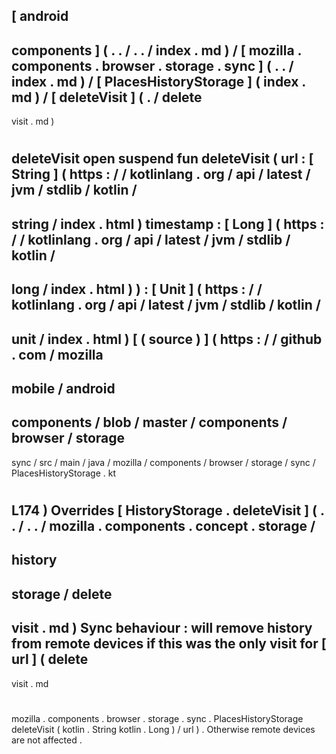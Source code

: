[
android
-
components
]
(
.
.
/
.
.
/
index
.
md
)
/
[
mozilla
.
components
.
browser
.
storage
.
sync
]
(
.
.
/
index
.
md
)
/
[
PlacesHistoryStorage
]
(
index
.
md
)
/
[
deleteVisit
]
(
.
/
delete
-
visit
.
md
)
#
deleteVisit
open
suspend
fun
deleteVisit
(
url
:
[
String
]
(
https
:
/
/
kotlinlang
.
org
/
api
/
latest
/
jvm
/
stdlib
/
kotlin
/
-
string
/
index
.
html
)
timestamp
:
[
Long
]
(
https
:
/
/
kotlinlang
.
org
/
api
/
latest
/
jvm
/
stdlib
/
kotlin
/
-
long
/
index
.
html
)
)
:
[
Unit
]
(
https
:
/
/
kotlinlang
.
org
/
api
/
latest
/
jvm
/
stdlib
/
kotlin
/
-
unit
/
index
.
html
)
[
(
source
)
]
(
https
:
/
/
github
.
com
/
mozilla
-
mobile
/
android
-
components
/
blob
/
master
/
components
/
browser
/
storage
-
sync
/
src
/
main
/
java
/
mozilla
/
components
/
browser
/
storage
/
sync
/
PlacesHistoryStorage
.
kt
#
L174
)
Overrides
[
HistoryStorage
.
deleteVisit
]
(
.
.
/
.
.
/
mozilla
.
components
.
concept
.
storage
/
-
history
-
storage
/
delete
-
visit
.
md
)
Sync
behaviour
:
will
remove
history
from
remote
devices
if
this
was
the
only
visit
for
[
url
]
(
delete
-
visit
.
md
#
mozilla
.
components
.
browser
.
storage
.
sync
.
PlacesHistoryStorage
deleteVisit
(
kotlin
.
String
kotlin
.
Long
)
/
url
)
.
Otherwise
remote
devices
are
not
affected
.

